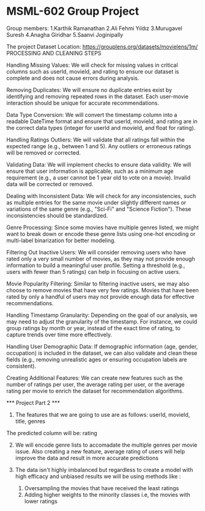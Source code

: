 # MSML-602 Group Project

Group members:
1.Karthik Ramanathan
2.Ali Fehmi Yıldız
3.Murugavel Suresh
4.Anagha Giridhar
5.Saanvi Joginipally

The project Dataset Location: https://grouplens.org/datasets/movielens/1m/
PROCESSING AND CLEANING STEPS

Handling Missing Values:
We will check for missing values in critical columns such as userId, movieId, and rating to ensure our dataset is complete and does not cause errors during analysis.

Removing Duplicates:
We will ensure no duplicate entries exist by identifying and removing repeated rows in the dataset. Each user-movie interaction should be unique for accurate recommendations.

Data Type Conversion:
We will convert the timestamp column into a readable DateTime format and ensure that userId, movieId, and rating are in the correct data types (integer for userId and movieId, and float for rating).

Handling Ratings Outliers:
We will validate that all ratings fall within the expected range (e.g., between 1 and 5). Any outliers or erroneous ratings will be removed or corrected.

Validating Data:
We will implement checks to ensure data validity. We will ensure that user information is applicable, such as a minimum age requirement (e.g., a user cannot be 1 year old to vote on a movie). Invalid data will be corrected or removed.

Dealing with Inconsistent Data:
We will check for any inconsistencies, such as multiple entries for the same movie under slightly different names or variations of the same genre (e.g., "Sci-Fi" and "Science Fiction"). These inconsistencies should be standardized.

Genre Processing:
Since some movies have multiple genres listed, we might want to break down or encode these genre lists using one-hot encoding or multi-label binarization for better modeling.

Filtering Out Inactive Users:
We will consider removing users who have rated only a very small number of movies, as they may not provide enough information to build a meaningful user profile. Setting a threshold (e.g., users with fewer than 5 ratings) can help in focusing on active users.

Movie Popularity Filtering:
Similar to filtering inactive users, we may also choose to remove movies that have very few ratings. Movies that have been rated by only a handful of users may not provide enough data for effective recommendations.

Handling Timestamp Granularity:
Depending on the goal of our analysis, we may need to adjust the granularity of the timestamp. For instance, we could group ratings by month or year, instead of the exact time of rating, to capture trends over time more effectively.

Handling User Demographic Data:
If demographic information (age, gender, occupation) is included in the dataset, we can also validate and clean these fields (e.g., removing unrealistic ages or ensuring occupation labels are consistent).

Creating Additional Features:
We can create new features such as the number of ratings per user, the average rating per user, or the average rating per movie to enrich the dataset for recommendation algorithms.

*** Project Part 2 ***

1. The features that we are going to use are as follows:
userId, movieId, title, genres

The predicted column will be:
rating

2. We will encode genre lists to accomadate the multiple genres per movie issue. Also creating a new feature, average rating of users will help improve the data and result in more accurate predictions 


3. The data isn't highly imbalanced but regardless to create a model with high efficacy and unbiased results we will be using methods like :
   1. Oversampling the movies that have received the least ratings
   2. Adding higher weights to the minority classes i.e, the movies with lower ratings

